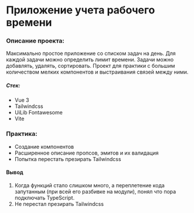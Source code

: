 # Приложение учета рабочего времени
### Описание проекта:
Максимально простое приложение со списком задач на день. Для каждой задачи можно определить лимит времени. Задачи можно добавлять, удалять, сортировать. Проект для практики с большим количеством мелких компонентов и выстраивания связей между ними.

##### Стек:
- Vue 3
- Tailwindcss
- UiLib Fontawesome
- Vite 


### Практика:

- Создание компонентов
- Расширенное описание пропсов, эмитов и их валидация
- Попытка перестать презирать Tailwindcss

#### Вывод
1. Когда функций стало слишком много, а переплетение кода запутанным (при всей его разбивке на модули), понял что пора подключать TypeScript.
2. Не перестал презирать Tailwindcss
